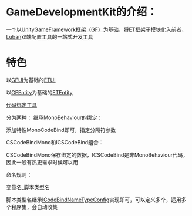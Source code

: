 # GameDevelopmentKit的介绍：
一个以[UnityGameFramework框架（GF）](https://github.com/EllanJiang/UnityGameFramework)为基础，将[ET框架](https://github.com/egametang/ET)子模块化入前者，[Luban](https://github.com/focus-creative-games/luban)双端配置工具的一站式开发工具

# 特色
以[GFUI](https://github.com/XuToWei/GameDevelopmentKit/tree/master/Unity/Assets/Scripts/Game/ET/Loader/UGF/UIForm)为基础的[ETUI](https://github.com/XuToWei/GameDevelopmentKit/tree/master/Unity/Assets/Scripts/Game/ET/Code/ModelView/Client/Module/UI)

以[GFEntity](https://github.com/XuToWei/GameDevelopmentKit/tree/master/Unity/Assets/Scripts/Game/ET/Loader/UGF/UIForm)为基础的[ETEntity](https://github.com/XuToWei/GameDevelopmentKit/tree/master/Unity/Assets/Scripts/Game/ET/Code/ModelView/Client/Module/Entity)

[代码绑定工具](https://github.com/XuToWei/GameDevelopmentKit/tree/master/Unity/Assets/Scripts/Library/CodeBind)

分为两种：
继承MonoBehaviour的绑定：

添加特性MonoCodeBind即可，指定分隔符参数

CSCodeBindMono和ICSCodeBind组合：

CSCodeBindMono保存绑定的数据，ICSCodeBind是非MonoBehaviour代码，因此一般有热更需求时候可以用

命名规则：

变量名_脚本类型名

脚本类型名继承[ICodeBindNameTypeConfig](https://github.com/XuToWei/GameDevelopmentKit/blob/master/Unity/Assets/Scripts/Library/CodeBind/Editor/ICodeBindNameTypeConfig.cs)实现即可，可以定义多个，适用多个程序集，会自动收集

